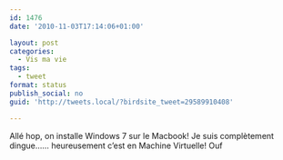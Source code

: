 ```yaml
---
id: 1476
date: '2010-11-03T17:14:06+01:00'

layout: post
categories:
  - Vis ma vie
tags:
  - tweet
format: status
publish_social: no
guid: 'http://tweets.local/?birdsite_tweet=29589910408'

---
```


Allé hop, on installe Windows 7 sur le Macbook! Je suis complètement dingue…… heureusement c’est en Machine Virtuelle! Ouf